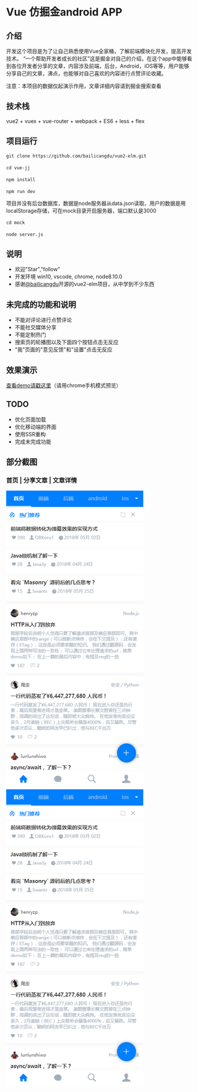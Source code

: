 # Vue 仿掘金android APP

## 介绍

开发这个项目是为了让自己熟悉使用Vue全家桶，了解前端模块化开发，提高开发技术。
“一个帮助开发者成长的社区”这是掘金对自己的介绍，在这个app中能够看到各位开发者分享的文章，内容涉及前端，后台，Android，iOS等等，用户能够分享自己的文章，沸点，也能够对自己喜欢的内容进行点赞评论收藏。

注意：本项目的数据仅起演示作用，文章详细内容请到掘金搜索查看


## 技术栈

vue2 + vuex + vue-router + webpack + ES6 + less + flex


## 项目运行

```
git clone https://github.com/bailicangdu/vue2-elm.git  

cd vue-jj

npm install

npm run dev

```
项目并没有后台数据库，数据是node服务器从data.json读取，用户的数据是用localStorage存储，可在mock目录开启服务器，端口默认是3000
```
cd mock

node server.js

```


## 说明
* 欢迎"Star","follow"
* 开发环境 win10, vscode, chrome, node8.10.0
* 感谢[@bailicangdu](https://github.com/bailicangdu/vue2-elm)开源的vue2-elm项目，从中学到不少东西


## 未完成的功能和说明
* 不能对评论进行点赞评论
* 不能社交媒体分享
* 不能定制热门
* 搜索页的轮播图以及下面四个按钮点击无反应
* "我"页面的"意见反馈"和"设置"点击无反应



## 效果演示

[查看demo请戳这里](http://39.104.177.130:3000)（请用chrome手机模式预览）



## TODO
* 优化页面加载
* 优化移动端的界面
* 使用SSR重构
* 完成未完成功能



## 部分截图


### 首页 | 分享文章 | 文章详情 

![首页](https://github.com/miosama/vue-jj/blob/master/screenshots/首页.png)
![home](https://github.com/miosama/vue-jj/blob/master/screenshots/home.png)


